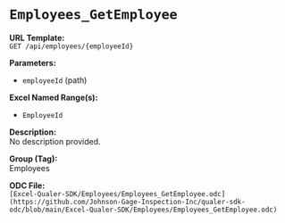 # `Employees_GetEmployee`

**URL Template:**  
`GET /api/employees/{employeeId}`

**Parameters:**  
- `employeeId` (path)

**Excel Named Range(s):**  
- `EmployeeId`

**Description:**  
No description provided.

**Group (Tag):**  
Employees

**ODC File:**  
`[Excel-Qualer-SDK/Employees/Employees_GetEmployee.odc](https://github.com/Johnson-Gage-Inspection-Inc/qualer-sdk-odc/blob/main/Excel-Qualer-SDK/Employees/Employees_GetEmployee.odc)`
